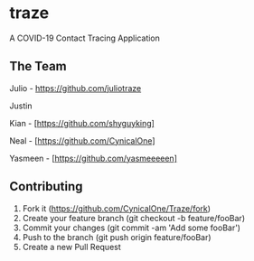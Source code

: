 # traze

A COVID-19 Contact Tracing Application

## The Team

Julio - https://github.com/juliotraze

Justin

Kian - [https://github.com/shyguyking]

Neal - [https://github.com/CynicalOne]

Yasmeen - [https://github.com/yasmeeeeen]

## Contributing

1. Fork it (https://github.com/CynicalOne/Traze/fork)
2. Create your feature branch (git checkout -b feature/fooBar)
3. Commit your changes (git commit -am 'Add some fooBar')
4. Push to the branch (git push origin feature/fooBar)
5. Create a new Pull Request
